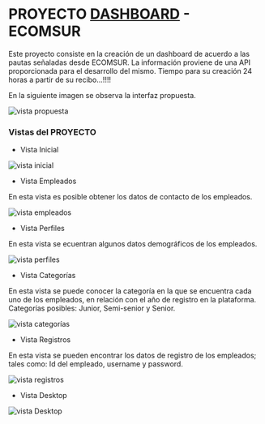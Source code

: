 # PROYECTO [DASHBOARD](https://npgonzalez.github.io/dashboard/src/) - ECOMSUR

Este proyecto consiste en la creación de un dashboard de acuerdo a las pautas señaladas desde ECOMSUR. La información proviene de una API proporcionada para el desarrollo del mismo.
Tiempo para su creación 24 horas a partir de su recibo...!!!!  

En la siguiente imagen se observa la interfaz propuesta.

![vista propuesta](public/img/vista0.png)

### Vistas del PROYECTO

* Vista Inicial

![vista inicial](public/img/vista01.png)

* Vista Empleados

En esta vista es posible obtener los datos de contacto de los empleados.

![vista empleados](public/img/vista02.png)

* Vista Perfiles

En esta vista se ecuentran algunos datos demográficos de los empleados.

![vista perfiles](public/img/vista03.png)

* Vista Categorías

En esta vista se puede conocer la categoría en la que se encuentra cada uno de los empleados, en relación con el año de registro en la plataforma. Categorías posibles: Junior, Semi-senior y Senior.

![vista categorías](public/img/vista04.png)

* Vista Registros

En esta vista se pueden encontrar los datos de registro de los empleados; tales como: Id del empleado, username y password.

![vista registros](public/img/vista05.png)

* Vista Desktop

![vista Desktop](public/img/vista06.png)








